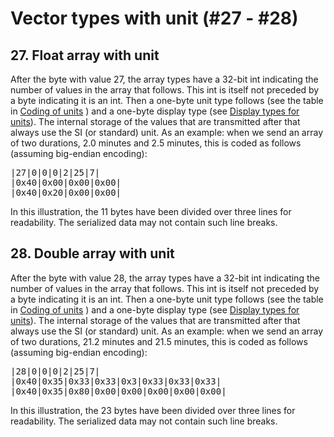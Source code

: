 # Vector types with unit (#27 - #28)

## 27. Float array with unit

After the byte with value 27, the array types have a 32-bit int indicating the number of values in the array that follows. This int is itself not preceded by a byte indicating it is an int. Then a one-byte unit type follows (see the table in [Coding of units](../coding-of-units) ) and a one-byte display type (see  [Display types for units](../display-types)). The internal storage of the values that are transmitted after that always use the SI (or standard) unit. As an example: when we send an array of two durations, 2.0 minutes and 2.5 minutes, this is coded as follows (assuming big-endian encoding):

<pre>
|27|0|0|0|2|25|7|
|0x40|0x00|0x00|0x00|
|0x40|0x20|0x00|0x00|
</pre>

In this illustration, the 11 bytes have been divided over three lines for readability. The serialized data may not contain such line breaks.


## 28. Double array with unit

After the byte with value 28, the array types have a 32-bit int indicating the number of values in the array that follows. This int is itself not preceded by a byte indicating it is an int. Then a one-byte unit type follows (see the table in [Coding of units](../coding-of-units) ) and a one-byte display type (see  [Display types for units](../display-types)). The internal storage of the values that are transmitted after that always use the SI (or standard) unit. As an example: when we send an array of two durations, 21.2 minutes and 21.5 minutes, this is coded as follows (assuming big-endian encoding):

<pre>
|28|0|0|0|2|25|7|
|0x40|0x35|0x33|0x33|0x3|0x33|0x33|0x33|
|0x40|0x35|0x80|0x00|0x00|0x00|0x00|0x00|
</pre>

In this illustration, the 23 bytes have been divided over three lines for readability. The serialized data may not contain such line breaks.